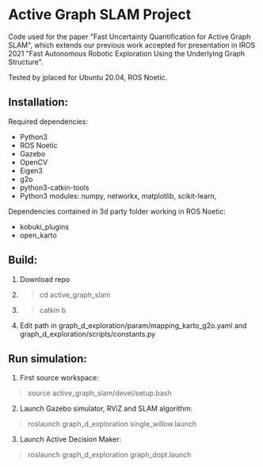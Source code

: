 Active Graph SLAM Project
============

Code used for the paper "Fast Uncertainty Quantification for Active Graph SLAM", which extends our previous work accepted for presentation in IROS 2021 "Fast Autonomous Robotic Exploration Using the Underlying Graph Structure".

Tested by jplaced for Ubuntu 20.04, ROS Noetic.


Installation:
------------
Required dependencies:
  * Python3
  * ROS Noetic
  * Gazebo
  * OpenCV
  * Eigen3
  * g2o
  * python3-catkin-tools
  * Python3 modules: numpy, networkx, matplotlib, scikit-learn,

Dependencies contained in 3d party folder working in ROS Noetic:
  * kobuki_plugins
  * open_karto

Build:
------------
1. Download repo
2. >cd active_graph_slam
3. >catkin b
4. Edit path in graph_d_exploration/param/mapping_karto_g2o.yaml and graph_d_exploration/scripts/constants.py

Run simulation:
------------

1. First source workspace:

>source active_graph_slam/devel/setup.bash

2. Launch Gazebo simulator, RViZ and SLAM algorithm:

>roslaunch graph_d_exploration single_willow.launch

3. Launch Active Decision Maker:

>roslaunch graph_d_exploration graph_dopt.launch
